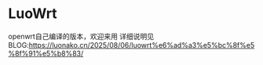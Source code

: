# LuoWrt
openwrt自己编译的版本，欢迎来用
详细说明见BLOG:https://luonako.cn/2025/08/06/luowrt%e6%ad%a3%e5%bc%8f%e5%8f%91%e5%b8%83/

